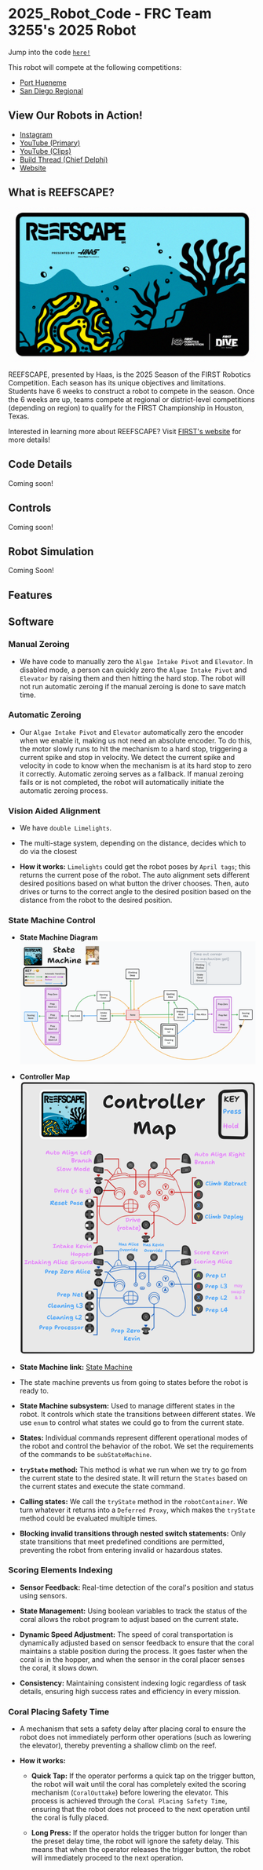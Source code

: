 # 2025_Robot_Code - FRC Team 3255's 2025 Robot
Jump into the code [`here!`](src/main/java/frc/robot)


This robot will compete at the following competitions: 
- [Port Hueneme](https://www.thebluealliance.com/event/2025caph)
- [San Diego Regional](https://www.thebluealliance.com/event/2025casd)


## View Our Robots in Action!
- [Instagram](https://www.instagram.com/frcteam3255/) 
- [YouTube (Primary)](https://www.youtube.com/@FRC3255)
- [YouTube (Clips)](https://www.youtube.com/@FRC3255Clips)
- [Build Thread (Chief Delphi)](https://www.chiefdelphi.com/t/frc-3255-supernurds-2025-build-thread/477499)
- [Website](https://supernurds.com)

## What is REEFSCAPE?
![Crescendo Banner](assets/fd_frc_reefscape_wallpaper.png)

REEFSCAPE, presented by Haas, is the 2025 Season of the FIRST Robotics Competition. Each season has its unique objectives and limitations. 
Students have 6 weeks to construct a robot to compete in the season. Once the 6 weeks are up, teams compete at regional or district-level 
competitions (depending on region) to qualify for the FIRST Championship in Houston, Texas.

Interested in learning more about REEFSCAPE? Visit [FIRST's website](https://www.firstinspires.org/robotics/frc/game-and-season) for more details!

## Code Details
Coming soon!
  
## Controls
Coming soon!

## Robot Simulation
Coming Soon!


## Features

## Software

### Manual Zeroing
- We have code to manually zero the `Algae Intake Pivot` and `Elevator`. In disabled mode, a person can quickly zero the `Algae Intake Pivot` and `Elevator` by raising them and then hitting the hard stop. The robot will not run automatic zeroing if the manual zeroing is done to save match time.

### Automatic Zeroing
- Our `Algae Intake Pivot` and `Elevator` automatically zero the encoder when we enable it, making us not need an absolute encoder. To do this, the motor slowly runs to hit the mechanism to a hard stop, triggering a current spike and stop in velocity. We detect the current spike and velocity in code to know when the mechanism is at its hard stop to zero it correctly. Automatic zeroing serves as a fallback. If manual zeroing fails or is not completed, the robot will automatically initiate the automatic zeroing process.

### Vision Aided Alignment

- We have `double Limelights`.

- The multi-stage system, depending on the distance, decides which to do via the closest 

- **How it works:** 
`Limelights` could get the robot poses by `April tags`; this returns the current pose of the robot. The auto alignment sets different desired positions based on what button the driver chooses. Then, auto drives or turns to the correct angle to the desired position based on the distance from the robot to the desired position.

### State Machine Control
- **State Machine Diagram**
![State Machine](assets/2025_statemachine.png)

- **Controller Map**
![Controller Map](assets/2025_controllermap.png)

- **State Machine link:** [State Machine](https://www.tldraw.com/ro/lFqVEhO80IajGo7JezZaz)

- The state machine prevents us from going to states before the robot is ready to.

- **State Machine subsystem:** 
Used to manage different states in the robot. It controls which state the transitions between different states. We use `enum` to control what states we could go to from the current state.

- **States:**
Individual commands represent different operational modes of the robot and control the behavior of the robot. We set the requirements of the commands to be `subStateMachine`.

- **`tryState` method:** 
This method is what we run when we try to go from the current state to the desired state. It will return the `States` based on the current states and execute the state command.

- **Calling states:** 
We call the `tryState` method in the `robotContainer`. We turn whatever it returns into a `Deferred Proxy`, which makes the `tryState` method could be evaluated multiple times.

- **Blocking invalid transitions through nested switch statements:**
Only state transitions that meet predefined conditions are permitted, preventing the robot from entering invalid or hazardous states.

### Scoring Elements Indexing
- **Sensor Feedback:** Real-time detection of the coral's position and status using sensors.

- **State Management:** Using boolean variables to track the status of the coral allows the robot program to adjust based on the current state.

- **Dynamic Speed Adjustment:** The speed of coral transportation is dynamically adjusted based on sensor feedback to ensure that the coral maintains a stable position during the process. It goes faster when the coral is in the hopper, and when the sensor in the coral placer senses the coral, it slows down.

- **Consistency:** Maintaining consistent indexing logic regardless of task details, ensuring high success rates and efficiency in every mission.

### Coral Placing Safety Time
- A mechanism that sets a safety delay after placing coral to ensure the robot does not immediately perform other operations (such as lowering the elevator), thereby preventing a shallow climb on the reef.

- **How it works:**

  - **Quick Tap:** If the operator performs a quick tap on the trigger button, the robot will wait until the coral has completely exited the scoring mechanism (`CoralOuttake`) before lowering the elevator. This process is achieved through the `Coral Placing Safety Time`, ensuring that the robot does not proceed to the next operation until the coral is fully placed.

  - **Long Press:** If the operator holds the trigger button for longer than the preset delay time, the robot will ignore the safety delay. This means that when the operator releases the trigger button, the robot will immediately proceed to the next operation.


